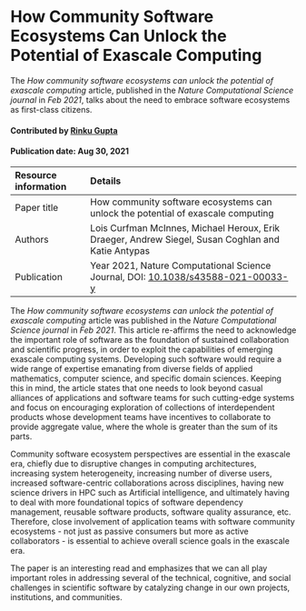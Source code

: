 # How Community Software Ecosystems Can Unlock the Potential of Exascale Computing

<!-- deck text start --> 
The *How community software ecosystems can unlock the potential of exascale computing* article, published in the *Nature Computational Science journal* in *Feb 2021*, talks about the need to embrace software ecosystems as first-class citizens.
<!-- deck text end --> 

#### Contributed by [Rinku Gupta](https://github.com/rinkug)

#### Publication date: Aug 30, 2021


Resource information | Details
:--- | :--- 
Paper title  | How community software ecosystems can unlock the potential of exascale computing
Authors | Lois Curfman McInnes, Michael Heroux, Erik Draeger, Andrew Siegel, Susan Coghlan and  Katie Antypas 
Publication | Year 2021, Nature Computational Science Journal, DOI: [10.1038/s43588-021-00033-y](https://doi.org/10.1038/s43588-021-00033-y)

The *How community software ecosystems can unlock the potential of exascale computing* article was published in the *Nature Computational Science journal* in *Feb 2021*. This article re-affirms the need to acknowledge the important role of software as the foundation of sustained collaboration and scientific progress, in order to exploit the capabilities of emerging exascale computing systems. Developing such software would require a wide range of expertise emanating from diverse fields of applied mathematics, computer science, and specific domain sciences.  Keeping this in mind, the article states that one needs to look beyond casual alliances of applications and software teams for such cutting-edge systems and focus on encouraging exploration of collections of interdependent products whose development teams have incentives to collaborate to provide aggregate value, where the whole is greater than the sum of its parts. 

Community software ecosystem perspectives are essential in the exascale era, chiefly due to disruptive changes in computing architectures, increasing system heterogeneity, increasing number of diverse users, increased software-centric collaborations across disciplines, having new science drivers in HPC such as Artificial intelligence, and ultimately having to deal with more foundational topics of software dependency management, reusable software products, software quality assurance, etc. Therefore, close involvement of application teams with software community ecosystems - not just as passive consumers but more as active collaborators -  is essential to achieve overall science goals in the exascale era.  

The paper is an interesting read and emphasizes that we can all play important roles in addressing several of the technical, cognitive, and social challenges in scientific software by catalyzing change in our own projects, institutions, and communities.

<!---
Publish: yes
Pinned: no
RSS update: 2021-08-30
Topics: Software engineering
--->
